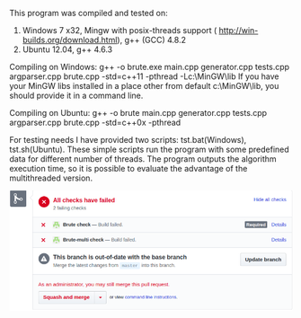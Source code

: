This program was compiled and tested on:

1. Windows 7 x32, Mingw with posix-threads support ( http://win-builds.org/download.html), g++ (GCC) 4.8.2
2. Ubuntu 12.04, g++ 4.6.3

Compiling on Windows:
g++ -o brute.exe main.cpp generator.cpp tests.cpp argparser.cpp brute.cpp -std=c++11 -pthread -Lc:\MinGW\lib
If you have your MinGW libs installed in a place other from default c:\MinGW\lib, you should provide it in a command line.

Compiling on Ubuntu:
g++ -o brute main.cpp generator.cpp tests.cpp argparser.cpp brute.cpp -std=c++0x -pthread

For testing needs I have provided two scripts: tst.bat(Windows), tst.sh(Ubuntu).
These simple scripts run the program with some predefined data for different number of threads.
The program outputs the algorithm execution time, so it is possible to evaluate
the advantage of the multithreaded version.

![link](./Screenshot.png)
